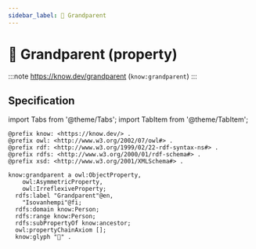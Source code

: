 ```yaml
---
sidebar_label: 🧓 Grandparent
---
```


# 🧓 Grandparent (property)

:::note
https://know.dev/grandparent
(`know:grandparent`)
:::

## Specification

import Tabs from '@theme/Tabs';
import TabItem from '@theme/TabItem';

<Tabs>
<TabItem value="turtle" label="Turtle">

```turtle
@prefix know: <https://know.dev/> .
@prefix owl: <http://www.w3.org/2002/07/owl#> .
@prefix rdf: <http://www.w3.org/1999/02/22-rdf-syntax-ns#> .
@prefix rdfs: <http://www.w3.org/2000/01/rdf-schema#> .
@prefix xsd: <http://www.w3.org/2001/XMLSchema#> .

know:grandparent a owl:ObjectProperty,
    owl:AsymmetricProperty,
    owl:IrreflexiveProperty;
  rdfs:label "Grandparent"@en,
    "Isovanhempi"@fi;
  rdfs:domain know:Person;
  rdfs:range know:Person;
  rdfs:subPropertyOf know:ancestor;
  owl:propertyChainAxiom [];
  know:glyph "🧓" .

```

</TabItem>
</Tabs>
